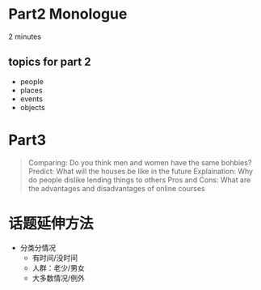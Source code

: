 # Part2 Monologue
2 minutes
## topics for part 2
- people
- places
- events
- objects

# Part3
> Comparing: Do you think men and women have the same bohbies?
> Predict: What will the houses be like in the future
> Explaination: Why do people dislike lending things to others
> Pros and Cons: What are the advantages and disadvantages of online courses


# 话题延伸方法
- 分类分情况
  - 有时间/没时间
  - 人群：老少/男女
  - 大多数情况/例外